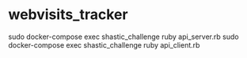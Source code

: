 # webvisits_tracker

sudo docker-compose exec shastic_challenge ruby api_server.rb
sudo docker-compose exec shastic_challenge ruby api_client.rb